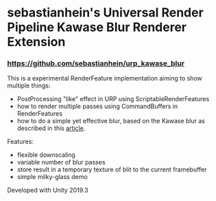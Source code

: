 # sebastianhein's Universal Render Pipeline Kawase Blur Renderer Extension
### https://github.com/sebastianhein/urp_kawase_blur

This is a experimental RenderFeature implementation aiming to show multiple things:
* PostProcessing "like" effect in URP using ScriptableRenderFeatures
* how to render multiple passes using CommandBuffers in RenderFeatures
* how to do a simple yet effective blur, based on the Kawase blur as described in this [article](https://software.intel.com/en-us/blogs/2014/07/15/an-investigation-of-fast-real-time-gpu-based-image-blur-algorithms).

Features:
* flexible downscaling
* variable number of blur passes
* store result in a temporary texture of blit to the current framebuffer
* simple milky-glass demo

Developed with Unity 2019.3
